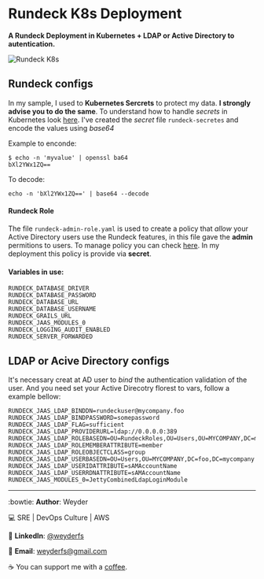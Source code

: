 # Rundeck K8s Deployment

**A Rundeck Deployment in Kubernetes + LDAP or Active Directory to autentication.**

![Rundeck K8s](https://pbs.twimg.com/media/DWwhoieX4AAnfmx.jpg)


## Rundeck configs
In my sample, I used to **Kubernetes Sercrets** to protect my data. **I strongly advise you to do the same**. To understand how to handle _secrets_ in Kubernetes look [here](https://kubernetes.io/docs/tasks/configmap-secret/managing-secret-using-config-file/#create-the-config-file). I've created the _secret_ file `rundeck-secretes` and encode the values using _base64_

Example to enconde:
```
$ echo -n 'myvalue' | openssl ba64
bXl2YWx1ZQ==
```
To decode:
```
echo -n 'bXl2YWx1ZQ==' | base64 --decode
```

#### Rundeck Role
The file `rundeck-admin-role.yaml` is used to create a policy that _allow_ your Active Directory users use the Rundeck features, in this file gave the **admin** permitions to users. To manage policy you can check [here](https://docs.rundeck.com/docs/administration/security/authorization.html#access-control-policy). In my deployment this policy is provide via **secret**.

#### Variables in use:
```
RUNDECK_DATABASE_DRIVER
RUNDECK_DATABASE_PASSWORD
RUNDECK_DATABASE_URL
RUNDECK_DATABASE_USERNAME
RUNDECK_GRAILS_URL
RUNDECK_JAAS_MODULES_0
RUNDECK_LOGGING_AUDIT_ENABLED
RUNDECK_SERVER_FORWARDED
```

## LDAP or Acive Directory configs

It's necessary creat at AD user to _bind_ the authentication validation of the user. And you need set your Active Direcotry florest to vars, follow a example bellow:

```
RUNDECK_JAAS_LDAP_BINDDN=rundeckuser@mycompany.foo
RUNDECK_JAAS_LDAP_BINDPASSWORD=somepassword
RUNDECK_JAAS_LDAP_FLAG=sufficient
RUNDECK_JAAS_LDAP_PROVIDERURL=ldap://0.0.0.0:389
RUNDECK_JAAS_LDAP_ROLEBASEDN=OU=RundeckRoles,OU=Users,OU=MYCOMPANY,DC=mycompany,DC=foo
RUNDECK_JAAS_LDAP_ROLEMEMBERATTRIBUTE=member
RUNDECK_JAAS_LDAP_ROLEOBJECTCLASS=group
RUNDECK_JAAS_LDAP_USERBASEDN=OU=Users,OU=MYCOMPANY,DC=foo,DC=mycompany
RUNDECK_JAAS_LDAP_USERIDATTRIBUTE=sAMAccountName
RUNDECK_JAAS_LDAP_USERRDNATTRIBUTE=sAMAccountName
RUNDECK_JAAS_MODULES_0=JettyCombinedLdapLoginModule
```
---------------------------
:bowtie: **Author**: Weyder

:computer: SRE | DevOps Culture | AWS

:round_pushpin: **LinkedIn**: [@weyderfs](https://www.linkedin.com/in/weyderfs)

:email: **Email**: weyderfs@gmail.com

:coffee: You can support me with a [coffee](https://www.buymeacoffee.com/weyderfs).